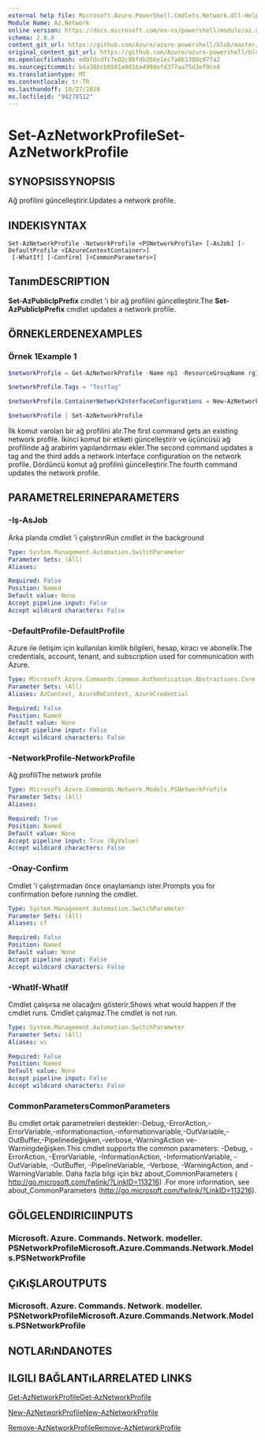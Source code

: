 ```yaml
---
external help file: Microsoft.Azure.PowerShell.Cmdlets.Network.dll-Help.xml
Module Name: Az.Network
online version: https://docs.microsoft.com/en-us/powershell/module/az.network/set-aznetworkprofile
schema: 2.0.0
content_git_url: https://github.com/Azure/azure-powershell/blob/master/src/Network/Network/help/Set-AzNetworkProfile.md
original_content_git_url: https://github.com/Azure/azure-powershell/blob/master/src/Network/Network/help/Set-AzNetworkProfile.md
ms.openlocfilehash: edbfdcdfc7e02c8bfdb266e1ec7a6b1308c07fa2
ms.sourcegitcommit: b4a38bcb0501a9016a4998efd377aa75d3ef9ce8
ms.translationtype: MT
ms.contentlocale: tr-TR
ms.lasthandoff: 10/27/2020
ms.locfileid: "94278512"
---
```

# <span data-ttu-id="9a4dd-101">Set-AzNetworkProfile</span><span class="sxs-lookup"><span data-stu-id="9a4dd-101">Set-AzNetworkProfile</span></span>

## <span data-ttu-id="9a4dd-102">SYNOPSIS</span><span class="sxs-lookup"><span data-stu-id="9a4dd-102">SYNOPSIS</span></span>
<span data-ttu-id="9a4dd-103">Ağ profilini güncelleştirir.</span><span class="sxs-lookup"><span data-stu-id="9a4dd-103">Updates a network profile.</span></span>

## <span data-ttu-id="9a4dd-104">INDEKI</span><span class="sxs-lookup"><span data-stu-id="9a4dd-104">SYNTAX</span></span>

```
Set-AzNetworkProfile -NetworkProfile <PSNetworkProfile> [-AsJob] [-DefaultProfile <IAzureContextContainer>]
 [-WhatIf] [-Confirm] [<CommonParameters>]
```

## <span data-ttu-id="9a4dd-105">Tanım</span><span class="sxs-lookup"><span data-stu-id="9a4dd-105">DESCRIPTION</span></span>
<span data-ttu-id="9a4dd-106">**Set-AzPublicIpPrefix** cmdlet 'i bir ağ profilini güncelleştirir.</span><span class="sxs-lookup"><span data-stu-id="9a4dd-106">The **Set-AzPublicIpPrefix** cmdlet updates a network profile.</span></span>

## <span data-ttu-id="9a4dd-107">ÖRNEKLERDEN</span><span class="sxs-lookup"><span data-stu-id="9a4dd-107">EXAMPLES</span></span>

### <span data-ttu-id="9a4dd-108">Örnek 1</span><span class="sxs-lookup"><span data-stu-id="9a4dd-108">Example 1</span></span>
```powershell
$networkProfile = Get-AzNetworkProfile -Name np1 -ResourceGroupName rg1

$networkProfile.Tags = "TestTag"

$networkProfile.ContainerNetworkInterfaceConfigurations = New-AzNetworkProfileContainerNicConfig -Name cnicconfig1

$networkProfile | Set-AzNetworkProfile
```

<span data-ttu-id="9a4dd-109">İlk komut varolan bir ağ profilini alır.</span><span class="sxs-lookup"><span data-stu-id="9a4dd-109">The first command gets an existing network profile.</span></span> <span data-ttu-id="9a4dd-110">İkinci komut bir etiketi güncelleştirir ve üçüncüsü ağ profilinde ağ arabirim yapılandırması ekler.</span><span class="sxs-lookup"><span data-stu-id="9a4dd-110">The second command updates a tag and the third adds a network interface configuration on the network profile.</span></span> <span data-ttu-id="9a4dd-111">Dördüncü komut ağ profilini güncelleştirir.</span><span class="sxs-lookup"><span data-stu-id="9a4dd-111">The fourth command updates the network profile.</span></span>

## <span data-ttu-id="9a4dd-112">PARAMETRELERINE</span><span class="sxs-lookup"><span data-stu-id="9a4dd-112">PARAMETERS</span></span>

### <span data-ttu-id="9a4dd-113">-Iş</span><span class="sxs-lookup"><span data-stu-id="9a4dd-113">-AsJob</span></span>
<span data-ttu-id="9a4dd-114">Arka planda cmdlet 'i çalıştırın</span><span class="sxs-lookup"><span data-stu-id="9a4dd-114">Run cmdlet in the background</span></span>

```yaml
Type: System.Management.Automation.SwitchParameter
Parameter Sets: (All)
Aliases:

Required: False
Position: Named
Default value: None
Accept pipeline input: False
Accept wildcard characters: False
```

### <span data-ttu-id="9a4dd-115">-DefaultProfile</span><span class="sxs-lookup"><span data-stu-id="9a4dd-115">-DefaultProfile</span></span>
<span data-ttu-id="9a4dd-116">Azure ile iletişim için kullanılan kimlik bilgileri, hesap, kiracı ve abonelik.</span><span class="sxs-lookup"><span data-stu-id="9a4dd-116">The credentials, account, tenant, and subscription used for communication with Azure.</span></span>

```yaml
Type: Microsoft.Azure.Commands.Common.Authentication.Abstractions.Core.IAzureContextContainer
Parameter Sets: (All)
Aliases: AzContext, AzureRmContext, AzureCredential

Required: False
Position: Named
Default value: None
Accept pipeline input: False
Accept wildcard characters: False
```

### <span data-ttu-id="9a4dd-117">-NetworkProfile</span><span class="sxs-lookup"><span data-stu-id="9a4dd-117">-NetworkProfile</span></span>
<span data-ttu-id="9a4dd-118">Ağ profili</span><span class="sxs-lookup"><span data-stu-id="9a4dd-118">The network profile</span></span>

```yaml
Type: Microsoft.Azure.Commands.Network.Models.PSNetworkProfile
Parameter Sets: (All)
Aliases:

Required: True
Position: Named
Default value: None
Accept pipeline input: True (ByValue)
Accept wildcard characters: False
```

### <span data-ttu-id="9a4dd-119">-Onay</span><span class="sxs-lookup"><span data-stu-id="9a4dd-119">-Confirm</span></span>
<span data-ttu-id="9a4dd-120">Cmdlet 'i çalıştırmadan önce onaylamanızı ister.</span><span class="sxs-lookup"><span data-stu-id="9a4dd-120">Prompts you for confirmation before running the cmdlet.</span></span>

```yaml
Type: System.Management.Automation.SwitchParameter
Parameter Sets: (All)
Aliases: cf

Required: False
Position: Named
Default value: None
Accept pipeline input: False
Accept wildcard characters: False
```

### <span data-ttu-id="9a4dd-121">-WhatIf</span><span class="sxs-lookup"><span data-stu-id="9a4dd-121">-WhatIf</span></span>
<span data-ttu-id="9a4dd-122">Cmdlet çalışırsa ne olacağını gösterir.</span><span class="sxs-lookup"><span data-stu-id="9a4dd-122">Shows what would happen if the cmdlet runs.</span></span>
<span data-ttu-id="9a4dd-123">Cmdlet çalışmaz.</span><span class="sxs-lookup"><span data-stu-id="9a4dd-123">The cmdlet is not run.</span></span>

```yaml
Type: System.Management.Automation.SwitchParameter
Parameter Sets: (All)
Aliases: wi

Required: False
Position: Named
Default value: None
Accept pipeline input: False
Accept wildcard characters: False
```

### <span data-ttu-id="9a4dd-124">CommonParameters</span><span class="sxs-lookup"><span data-stu-id="9a4dd-124">CommonParameters</span></span>
<span data-ttu-id="9a4dd-125">Bu cmdlet ortak parametreleri destekler:-Debug,-ErrorAction,-ErrorVariable,-ınformationaction,-ınformationvariable,-OutVariable,-OutBuffer,-Pipelinedeğişken,-verbose,-WarningAction ve-Warningdeğişken.</span><span class="sxs-lookup"><span data-stu-id="9a4dd-125">This cmdlet supports the common parameters: -Debug, -ErrorAction, -ErrorVariable, -InformationAction, -InformationVariable, -OutVariable, -OutBuffer, -PipelineVariable, -Verbose, -WarningAction, and -WarningVariable.</span></span> <span data-ttu-id="9a4dd-126">Daha fazla bilgi için bkz about_CommonParameters ( http://go.microsoft.com/fwlink/?LinkID=113216) .</span><span class="sxs-lookup"><span data-stu-id="9a4dd-126">For more information, see about_CommonParameters (http://go.microsoft.com/fwlink/?LinkID=113216).</span></span>

## <span data-ttu-id="9a4dd-127">GÖLGELENDIRICI</span><span class="sxs-lookup"><span data-stu-id="9a4dd-127">INPUTS</span></span>

### <span data-ttu-id="9a4dd-128">Microsoft. Azure. Commands. Network. modeller. PSNetworkProfile</span><span class="sxs-lookup"><span data-stu-id="9a4dd-128">Microsoft.Azure.Commands.Network.Models.PSNetworkProfile</span></span>

## <span data-ttu-id="9a4dd-129">ÇıKıŞLAR</span><span class="sxs-lookup"><span data-stu-id="9a4dd-129">OUTPUTS</span></span>

### <span data-ttu-id="9a4dd-130">Microsoft. Azure. Commands. Network. modeller. PSNetworkProfile</span><span class="sxs-lookup"><span data-stu-id="9a4dd-130">Microsoft.Azure.Commands.Network.Models.PSNetworkProfile</span></span>

## <span data-ttu-id="9a4dd-131">NOTLARıNDA</span><span class="sxs-lookup"><span data-stu-id="9a4dd-131">NOTES</span></span>

## <span data-ttu-id="9a4dd-132">ILGILI BAĞLANTıLAR</span><span class="sxs-lookup"><span data-stu-id="9a4dd-132">RELATED LINKS</span></span>

[<span data-ttu-id="9a4dd-133">Get-AzNetworkProfile</span><span class="sxs-lookup"><span data-stu-id="9a4dd-133">Get-AzNetworkProfile</span></span>](./Get-AzNetworkProfile.md)

[<span data-ttu-id="9a4dd-134">New-AzNetworkProfile</span><span class="sxs-lookup"><span data-stu-id="9a4dd-134">New-AzNetworkProfile</span></span>](./New-AzNetworkProfile.md)

[<span data-ttu-id="9a4dd-135">Remove-AzNetworkProfile</span><span class="sxs-lookup"><span data-stu-id="9a4dd-135">Remove-AzNetworkProfile</span></span>](./Remove-AzNetworkProfile.md)
